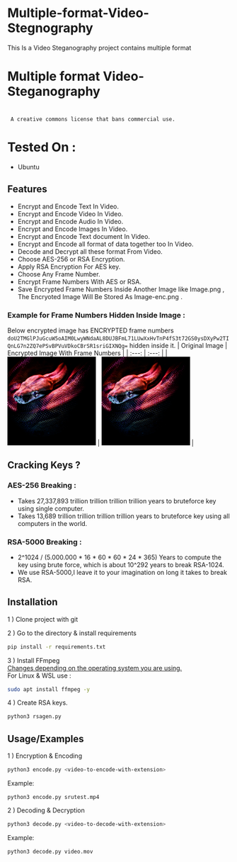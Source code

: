 # Multiple-format-Video-Stegnography
This Is a Video Steganography project contains multiple format


#  Multiple format Video-Steganography

 

 
</br> ``` A creative commons license that bans commercial use.```
# Tested On :
 
- Ubuntu 
 


## Features
 
- Encrypt and Encode Text In Video.
- Encrypt and Encode Video In Video.
- Encrypt and Encode Audio In Video.
- Encrypt and Encode Images In Video.
- Encrypt and Encode Text document In Video.
- Encrypt and Encode all format of data together too In Video.
- Decode and Decrypt all these format  From Video.
- Choose AES-256 or RSA Encryption.
- Apply RSA Encryption For AES key.
- Choose Any Frame Number.
- Encrypt Frame Numbers With AES or RSA.
- Save Encrypted Frame Numbers Inside Another Image like Image.png , The Encryoted Image Will Be Stored As Image-enc.png .
### Example for Frame Numbers Hidden Inside Image :
Below encrypted image has ENCRYPTED frame numbers ``` doU2TMGlPJuGcuW5oAIM0LwyWNdaAL8DUJBFmL71LUwXxHvTnP4fS3t72GS0ysDXyPw2TIQnLG7n2ZQ7ePSvBPVuVDkoCBrSR1sriGIXNQg= ``` hidden inside it.
| Original Image | Encrypted Image With Frame Numbers | 
| :---:   | :---: |
| <img style="border-width:0" src="https://raw.githubusercontent.com/Akshay-Arjun/Video-Steganography/main/image.png" width="200"/> | <img style="border-width:0" src="https://raw.githubusercontent.com/Akshay-Arjun/Video-Steganography/main/image-enc.png" width="200"/>   |

## Cracking Keys ?

### AES-256 Breaking :  
- Takes 27,337,893 trillion trillion trillion trillion years to bruteforce key using single computer.
- Takes 13,689 trillion trillion trillion trillion years to bruteforce key using all computers in the world.
### RSA-5000 Breaking :
- 2^1024 / (5.000.000 * 16 * 60 * 60 * 24 * 365) Years to compute the key using brute force, which is about 10^292 years to break RSA-1024.
- We use RSA-5000,I leave it to your imagination on long it takes to break RSA.
## Installation

1 ) Clone project with git

2 ) Go to the directory & install requirements 
```bash
pip install -r requirements.txt
```
3 ) Install FFmpeg </br>
   [Changes depending on the operating system you are using.](https://ffmpeg.org/download.html) </br>
   For Linux & WSL use :
```bash
sudo apt install ffmpeg -y
```
4 ) Create RSA keys.
```bash
python3 rsagen.py
```


## Usage/Examples
1 ) Encryption & Encoding
```bash
python3 encode.py <video-to-encode-with-extension>
```
  Example: 
  ```
  python3 encode.py srutest.mp4
  ```

2 ) Decoding & Decryption
```bash
python3 decode.py <video-to-decode-with-extension>
```
  Example: 
  ```
  python3 decode.py video.mov
  ```
 
